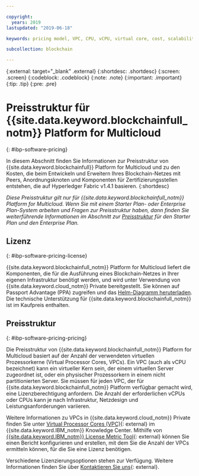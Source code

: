 ```yaml
---

copyright:
  years: 2019
lastupdated: "2019-06-18"

keywords: pricing model, VPC, CPU, vCPU, virtual core, cost, scalability, estimation, optimize your cost

subcollection: blockchain

---
```


{:external: target="_blank" .external}
{:shortdesc: .shortdesc}
{:screen: .screen}
{:codeblock: .codeblock}
{:note: .note}
{:important: .important}
{:tip: .tip}
{:pre: .pre}

# Preisstruktur für {{site.data.keyword.blockchainfull_notm}} Platform for Multicloud
{: #ibp-software-pricing}

In diesem Abschnitt finden Sie Informationen zur Preisstruktur von {{site.data.keyword.blockchainfull}} Platform for Multicloud und zu den Kosten, die beim Entwickeln und Erweitern Ihres Blockchain-Netzes mit Peers, Anordnungsknoten und Komponenten für Zertifizierungsstellen entstehen, die auf Hyperledger Fabric v1.4.1 basieren.
{:shortdesc}

_Diese Preisstruktur gilt nur für {{site.data.keyword.blockchainfull_notm}} Platform for Multicloud. Wenn Sie mit einem Starter Plan- oder Enterprise Plan-System arbeiten und Fragen zur Preisstruktur haben, dann finden Sie weiterführende Informationen im Abschnitt zur [Preisstruktur](/docs/services/blockchain?topic=blockchain-ibp-pricing) für den Starter Plan und den Enterprise Plan._

## Lizenz
{: #ibp-software-pricing-license}

{{site.data.keyword.blockchainfull_notm}} Platform for Multicloud liefert die Komponenten, die für die Ausführung eines Blockchain-Netzes in Ihrer eigenen Infrastruktur benötigt werden, und wird unter Verwendung von {{site.data.keyword.cloud_notm}} Private bereitgestellt. Sie können auf Passport Advantage (PPA) zugreifen und das [Helm-Diagramm heruterladen](/docs/services/blockchain?topic=blockchain-console-helm-install#console-helm-install-importing). Die technische Unterstützung für {{site.data.keyword.blockchainfull_notm}} ist im Kaufpreis enthalten.

## Preisstruktur
{: #ibp-software-pricing-pricing}

Die Preisstruktur von {{site.data.keyword.blockchainfull_notm}} Platform for Multicloud basiert auf der Anzahl der verwendeten virtuellen Prozessorkerne (Virtual Processor Cores, VPCs). Ein VPC (auch als vCPU bezeichnet) kann ein virtueller Kern sein, der einem virtuellen Server zugeordnet ist, oder ein physischer Prozessorkern in einem nicht partitionierten Server. Sie müssen für jeden VPC, der für {{site.data.keyword.blockchainfull_notm}} Platform verfügbar gemacht wird, eine Lizenzberechtigung anfordern. Die Anzahl der erforderlichen vCPUs oder CPUs kann je nach Infrastruktur, Netzdesign und Leistungsanforderungen variieren. 

Weitere Informationen zu VPCs in {{site.data.keyword.cloud_notm}} Private finden Sie unter [Virtual Processor Cores (VPC)](https://www.ibm.com/support/knowledgecenter/en/SS8JFY_9.2.0/com.ibm.lmt.doc/Inventory/overview/c_virtual_processor_core_licenses.html){: external} im {{site.data.keyword.IBM_notm}} Knowledge Center. Mithilfe von [{{site.data.keyword.IBM_notm}} License Metric Tool](https://www.ibm.com/support/knowledgecenter/en/SS8JFY_9.2.0/com.ibm.lmt.doc/welcome/LMT_welcome.html){: external} können Sie einen Bericht konfigurieren und erstellen, mit dem Sie die Anzahl der VPCs ermitteln können, für die Sie eine Lizenz benötigen.

Verschiedene Lizenzierungsoptionen stehen zur Verfügung. Weitere Informationen finden Sie über [Kontaktieren Sie uns](https://www.ibm.com/account/reg/us-en/signup?formid=urx-37672){: external}.
